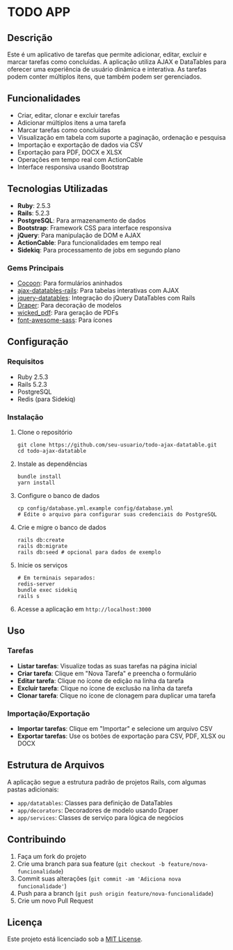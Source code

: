 # TODO APP

## Descrição

Este é um aplicativo de tarefas que permite adicionar, editar, excluir e marcar tarefas como concluídas. A aplicação utiliza AJAX e DataTables para oferecer uma experiência de usuário dinâmica e interativa. As tarefas podem conter múltiplos itens, que também podem ser gerenciados.

## Funcionalidades

- Criar, editar, clonar e excluir tarefas
- Adicionar múltiplos itens a uma tarefa
- Marcar tarefas como concluídas
- Visualização em tabela com suporte a paginação, ordenação e pesquisa
- Importação e exportação de dados via CSV
- Exportação para PDF, DOCX e XLSX
- Operações em tempo real com ActionCable
- Interface responsiva usando Bootstrap

## Tecnologias Utilizadas

- **Ruby**: 2.5.3
- **Rails**: 5.2.3
- **PostgreSQL**: Para armazenamento de dados
- **Bootstrap**: Framework CSS para interface responsiva
- **jQuery**: Para manipulação de DOM e AJAX
- **ActionCable**: Para funcionalidades em tempo real
- **Sidekiq**: Para processamento de jobs em segundo plano

### Gems Principais

- [Cocoon](https://github.com/nathanvda/cocoon): Para formulários aninhados
- [ajax-datatables-rails](https://github.com/jbox-web/ajax-datatables-rails): Para tabelas interativas com AJAX
- [jquery-datatables](https://github.com/mkhairi/jquery-datatables): Integração do jQuery DataTables com Rails
- [Draper](https://github.com/drapergem/draper): Para decoração de modelos
- [wicked_pdf](https://github.com/mileszs/wicked_pdf): Para geração de PDFs
- [font-awesome-sass](https://github.com/FortAwesome/font-awesome-sass): Para ícones

## Configuração

### Requisitos

- Ruby 2.5.3
- Rails 5.2.3
- PostgreSQL
- Redis (para Sidekiq)

### Instalação

1. Clone o repositório

   ```
   git clone https://github.com/seu-usuario/todo-ajax-datatable.git
   cd todo-ajax-datatable
   ```

2. Instale as dependências

   ```
   bundle install
   yarn install
   ```

3. Configure o banco de dados

   ```
   cp config/database.yml.example config/database.yml
   # Edite o arquivo para configurar suas credenciais do PostgreSQL
   ```

4. Crie e migre o banco de dados

   ```
   rails db:create
   rails db:migrate
   rails db:seed # opcional para dados de exemplo
   ```

5. Inicie os serviços

   ```
   # Em terminais separados:
   redis-server
   bundle exec sidekiq
   rails s
   ```

6. Acesse a aplicação em `http://localhost:3000`

## Uso

### Tarefas

- **Listar tarefas**: Visualize todas as suas tarefas na página inicial
- **Criar tarefa**: Clique em "Nova Tarefa" e preencha o formulário
- **Editar tarefa**: Clique no ícone de edição na linha da tarefa
- **Excluir tarefa**: Clique no ícone de exclusão na linha da tarefa
- **Clonar tarefa**: Clique no ícone de clonagem para duplicar uma tarefa

### Importação/Exportação

- **Importar tarefas**: Clique em "Importar" e selecione um arquivo CSV
- **Exportar tarefas**: Use os botões de exportação para CSV, PDF, XLSX ou DOCX

## Estrutura de Arquivos

A aplicação segue a estrutura padrão de projetos Rails, com algumas pastas adicionais:

- `app/datatables`: Classes para definição de DataTables
- `app/decorators`: Decoradores de modelo usando Draper
- `app/services`: Classes de serviço para lógica de negócios


## Contribuindo

1. Faça um fork do projeto
2. Crie uma branch para sua feature (`git checkout -b feature/nova-funcionalidade`)
3. Commit suas alterações (`git commit -am 'Adiciona nova funcionalidade'`)
4. Push para a branch (`git push origin feature/nova-funcionalidade`)
5. Crie um novo Pull Request

## Licença

Este projeto está licenciado sob a [MIT License](LICENSE).
